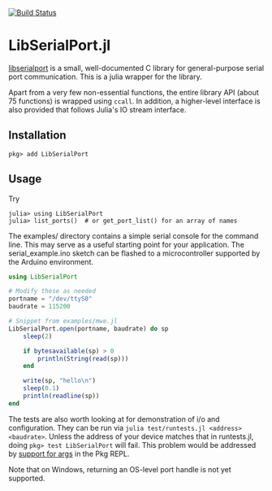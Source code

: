 [![Build Status](https://travis-ci.com/JuliaIO/LibSerialPort.jl.svg?branch=master)](https://travis-ci.com/JuliaIO/LibSerialPort.jl)

# LibSerialPort.jl

[libserialport](http://sigrok.org/wiki/Libserialport) is a small, well-documented C library for general-purpose serial port communication. This is a julia wrapper for the library.

Apart from a very few non-essential functions, the entire library API (about 75 functions) is wrapped using `ccall`. In addition, a higher-level interface is also provided that follows Julia's IO stream interface.

## Installation

    pkg> add LibSerialPort


## Usage

Try

    julia> using LibSerialPort
    julia> list_ports()  # or get_port_list() for an array of names

The examples/ directory contains a simple serial console for the command line. This may serve as a useful starting point for your application. The serial_example.ino sketch can be flashed to a microcontroller supported by the Arduino environment.

```julia
using LibSerialPort

# Modify these as needed
portname = "/dev/ttyS0"
baudrate = 115200

# Snippet from examples/mwe.jl
LibSerialPort.open(portname, baudrate) do sp
	sleep(2)

	if bytesavailable(sp) > 0
    	println(String(read(sp)))
	end

    write(sp, "hello\n")
    sleep(0.1)
    println(readline(sp))
end
```

The tests are also worth looking at for demonstration of i/o and configuration. They can be run via `julia test/runtests.jl <address> <baudrate>`. Unless the address of your device matches that in runtests.jl, doing `pkg> test LibSerialPort` will fail. This problem would be addressed by [support for args](https://github.com/JuliaLang/Pkg.jl/issues/518) in the Pkg REPL.

Note that on Windows, returning an OS-level port handle is not yet supported.
